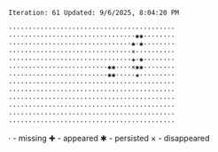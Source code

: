 `Iteration: 61 Updated: 9/6/2025, 8:04:20 PM`
<!-- GOL_START -->
`··········································`</br>
`································✱✱········`</br>
`·······························✱·✱········`</br>
`·······························×··········`</br>
`·······························✚·✱········`</br>
`·························✱✱····×✱✱········`</br>
`·························✱✱·····✚·········`</br>
`··········································`</br>
`··········································`</br>
`··········································`</br>
`··········································`</br>
`··········································`</br>
`··········································`</br>
<!-- GOL_END -->
· - missing
✚ - appeared
✱ - persisted
× - disappeared